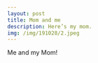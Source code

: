 ```yaml
---
layout: post
title: Mom and me
description: Here’s my mom.
img: /img/191028/2.jpeg
---
```




<div class="img_row">
	<img class="col one" src="{{ site.baseurl }}/img/191028/1.jpeg" alt="" title=""/>
</div>

<div class="col three caption">
	Me and my Mom!
</div>

<div class="img_row">
	<img class="col one" src="{{ site.baseurl }}/img/191020/2.jpeg" alt="" title=""/>
</div>

